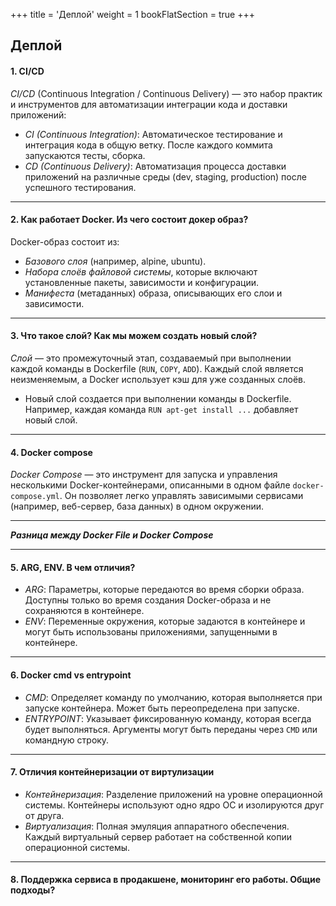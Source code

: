 +++
title = 'Деплой'
weight = 1
bookFlatSection = true
+++

## Деплой

#### 1. CI/CD 
*CI/CD* (Continuous Integration / Continuous Delivery) — это набор практик и инструментов для автоматизации интеграции кода и доставки приложений:

- *CI (Continuous Integration)*: Автоматическое тестирование и интеграция кода в общую ветку. После каждого коммита запускаются тесты, сборка.
- *CD (Continuous Delivery)*: Автоматизация процесса доставки приложений на различные среды (dev, staging, production) после успешного тестирования.

---
#### 2. Как работает Docker. Из чего состоит докер образ?
Docker-образ состоит из:

- *Базового слоя* (например, alpine, ubuntu).
- *Набора слоёв файловой системы*, которые включают установленные пакеты, зависимости и конфигурации.
- *Манифеста* (метаданных) образа, описывающих его слои и зависимости.

---
#### 3. Что такое слой? Как мы можем создать новый слой?
*Слой* — это промежуточный этап, создаваемый при выполнении каждой команды в Dockerfile (`RUN`, `COPY`, `ADD`). Каждый слой является неизменяемым, а Docker использует кэш для уже созданных слоёв.

- Новый слой создается при выполнении команды в Dockerfile. Например, каждая команда `RUN apt-get install ...` добавляет новый слой.

---
#### 4. Docker compose
*Docker Compose* — это инструмент для запуска и управления несколькими Docker-контейнерами, описанными в одном файле `docker-compose.yml`. Он позволяет легко управлять зависимыми сервисами (например, веб-сервер, база данных) в одном окружении.

---
***Разница между Docker File и Docker Compose***

---
#### 5. ARG, ENV. В чем отличия?
- *ARG*: Параметры, которые передаются во время сборки образа. Доступны только во время создания Docker-образа и не сохраняются в контейнере.
- *ENV*: Переменные окружения, которые задаются в контейнере и могут быть использованы приложениями, запущенными в контейнере.

---
#### 6. Docker cmd vs entrypoint
- *CMD*: Определяет команду по умолчанию, которая выполняется при запуске контейнера. Может быть переопределена при запуске.
- *ENTRYPOINT*: Указывает фиксированную команду, которая всегда будет выполняться. Аргументы могут быть переданы через `CMD` или командную строку.

---
#### 7. Отличия контейнеризации от виртулизации
- *Контейнеризация*: Разделение приложений на уровне операционной системы. Контейнеры используют одно ядро ОС и изолируются друг от друга.
- *Виртуализация*: Полная эмуляция аппаратного обеспечения. Каждый виртуальный сервер работает на собственной копии операционной системы.

---
#### 8. Поддержка сервиса в продакшене, мониторинг его работы. Общие подходы?